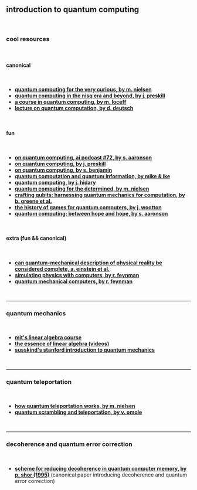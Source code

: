 ## introduction to quantum computing

<br>

### cool resources

<br>

#### canonical

<br>

* **[quantum computing for the very curious, by m. nielsen](https://quantum.country/qcvc)**
* **[quantum computing in the nisq era and beyond, by j. preskill](https://arxiv.org/pdf/1801.00862.pdf)**
* **[a course in quantum computing, by m. loceff](http://lapastillaroja.net/wp-content/uploads/2016/09/Intro_to_QC_Vol_1_Loceff.pdf)**
* **[lecture on quantum computation, by d. deutsch](http://www.quiprocone.org/Protected/DD_lectures.htm)**

<br>

#### fun

<br>

* **[on quantum computing, ai podcast #72, by s. aaronson](https://www.youtube.com/watch?v=uX5t8EivCaM)**
* **[on quantum computing, by j. preskill](https://blog.ycombinator.com/john-preskill-on-quantum-computing/)**
* **[on quantum computing, by s. benjamin](https://www.youtube.com/watch?v=LHZKDTJJknE)**
* **[quantum computation and quantum information, by mike & ike](https://www.amazon.com/Quantum-Computation-Information-10th-Anniversary/dp/1107002176)**
* **[quantum computing, by j. hidary](https://github.com/JackHidary/quantumcomputingbook)**
* **[quantum computing for the determined, by m. nielsen](http://michaelnielsen.org/blog/quantum-computing-for-the-determined/)**
* **[crafting qubits: harnessing quantum mechanics for computation, by b. greene et al.](https://www.youtube.com/watch?v=_DoLnmkGpSI)**
* **[the history of games for quantum computers, by j. wootton](https://medium.com/@decodoku/the-history-of-games-for-quantum-computers-a1de98859b5a)**
* **[quantum computing: between hope and hope, by s. aaronson](https://scottaaronson.blog/?p=8329)**

<br>

#### extra (fun && canonical)

<br>

* **[can quantum-mechanical description of physical reality be considered complete, a. einstein et al.](https://journals.aps.org/pr/pdf/10.1103/PhysRev.47.777)**
* **[simulating physics with computers, by r. feynman](https://catonmat.net/ftp/simulating-physics-with-computers-richard-feynman.pdf)**
* **[quantum mechanical computers, by r. feynman](http://www.quantum-dynamic.eu/doc/feynman85_qmc_optics_letters.pdf)**

<br>

---

### quantum mechanics

<br>

* **[mit's linear algebra course](https://ocw.mit.edu/courses/18-06-linear-algebra-spring-2010/)**
* **[the essence of linear algebra (videos)](https://www.youtube.com/playlist?list=PLZHQObOWTQDPD3MizzM2xVFitgF8hE_ab)**
* **[susskind's stanford introduction to quantum mechanics](http://theoreticalminimum.com/courses/quantum-mechanics/2012/winter/lecture-1)**

<br>

---

### quantum teleportation

<br>

* **[how quantum teleportation works, by m. nielsen](https://quantum.country/teleportation)**
* **[quantum scrambling and teleportation, by v. omole](https://vtomole.com/blog/2019/06/08/scrambling)**

<br>

---

### decoherence and quantum error correction

<br>

* **[scheme for reducing decoherence in quantum computer memory, by p. shor (1995)](https://journals.aps.org/pra/abstract/10.1103/PhysRevA.52.R2493)** (canonical paper introducing decoherence and quantum error correction)
